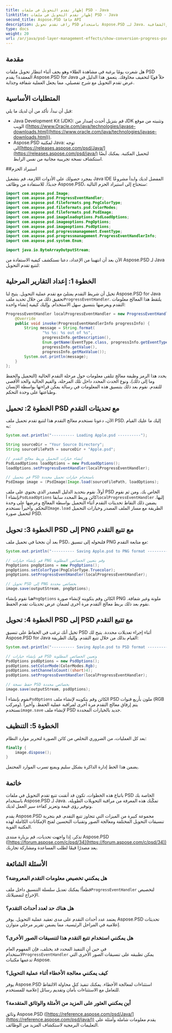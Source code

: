 ```yaml
---
title: إظهار تقدم التحويل في ملفات PSD - Java
linktitle: إظهار تقدم التحويل في ملفات PSD - Java
second_title: Aspose.PSD جافا API
description: راقب تقدم تحويل PSD باستخدام Aspose.PSD لـ Java. برنامج تعليمي مفصل مع أمثلة التعليمات البرمجية لتتبع خطوات التحميل والحفظ. تحسين الكفاءة والشفافية.
type: docs
weight: 20
url: /ar/java/psd-layer-management-effects/show-conversion-progress-psd-files/
---
```

## مقدمة

هل شعرت يومًا برغبة في مشاهدة الطلاء وهو يجف أثناء انتظار تحويل ملفات PSD المعقدة؟ يقدم Aspose.PSD for Java حلاً قويًا لتخفيف مخاوفك. يتعمق هذا الدليل في عرض تقدم التحويل مع شرح تفصيلي، مما يجعل العملية شفافة وجذابة.

## المتطلبات الأساسية

قبل أن نبدأ، تأكد من أن لديك ما يلي:

- Java Development Kit (JDK): قم بتنزيل أحدث إصدار من JDK وتثبيته من موقع الويب ([https://www.Oracle.com/java/technologies/javase-downloads.html](https://www.oracle.com/java/technologies/javase-downloads.html)).
-  Aspose.PSD لمكتبة Java: توجه إلى[https://releases.aspose.com/psd/Java/](https://releases.aspose.com/psd/java/) لتحميل المكتبة. يمكنك أيضًا استكشاف نسخة تجريبية مجانية من نفس الرابط.

##استيراد الحزم

بمجرد حصولك على الأدوات اللازمة، قم بتشغيل Java IDE المفضل لديك وابدأ مشروعًا جديدًا. للاستفادة من وظائف Aspose.PSD، ستحتاج إلى استيراد الحزم التالية:

```java
import com.aspose.psd.Image;
import com.aspose.psd.ProgressEventHandler;
import com.aspose.psd.fileformats.png.PngColorType;
import com.aspose.psd.fileformats.psd.ColorModes;
import com.aspose.psd.fileformats.psd.PsdImage;
import com.aspose.psd.imageloadoptions.PsdLoadOptions;
import com.aspose.psd.imageoptions.PngOptions;
import com.aspose.psd.imageoptions.PsdOptions;
import com.aspose.psd.progressmanagement.EventType;
import com.aspose.psd.progressmanagement.ProgressEventHandlerInfo;
import com.aspose.psd.system.Enum;

import java.io.ByteArrayOutputStream;
```

الآن بعد أن انتهينا من الإعداد، دعنا نستكشف كيفية الاستفادة من Aspose.PSD لـ Java لتتبع تقدم التحويل:

## الخطوة 1: إعداد التقارير المرحلية

 تخيل أن شريط التقدم يمتلئ مع تقدم عملية التحويل. يتيح لنا Aspose.PSD for Java تحقيق ذلك من خلال تحديد ملف`ProgressEventHandler`. يلتقط هذا المعالج معلومات التقدم ويعرضها بتنسيق سهل الاستخدام. وإليك كيفية إنشاء واحدة:

```java
ProgressEventHandler localProgressEventHandler = new ProgressEventHandler() {
    @Override
    public void invoke(ProgressEventHandlerInfo progressInfo) {
        String message = String.format(
                "%s %s: %s out of %s",
                progressInfo.getDescription(),
                Enum.getName(EventType.class, progressInfo.getEventType()),
                progressInfo.getValue(),
                progressInfo.getMaxValue());
        System.out.println(message);
    }
};
```

يحدد هذا الرمز وظيفة معالج تتلقى معلومات حول مرحلة التقدم الحالية (التحميل والحفظ وما إلى ذلك)، ونوع الحدث المحدد داخل تلك المرحلة، والقيم الحالية والحد الأقصى للتقدم. نقوم بعد ذلك بتنسيق هذه المعلومات في رسالة يمكن قراءتها بواسطة الإنسان وطباعتها على وحدة التحكم.

## الخطوة 2: تحميل PSD مع تحديثات التقدم

الآن، دعونا نستخدم معالج التقدم هذا لتتبع تقدم تحميل ملف PSD. إليك ما عليك القيام به:

```java
System.out.println("---------- Loading Apple.psd ----------");

String sourceDir = "Your Source Directory";
String sourceFilePath = sourceDir + "Apple.psd";

// إنشاء خيارات التحميل وربط معالج التقدم
PsdLoadOptions loadOptions = new PsdLoadOptions();
loadOptions.setProgressEventHandler(localProgressEventHandler);

// قم بتحميل PSD باستخدام خيارات تحميل محددة
PsdImage image = (PsdImage)Image.load(sourceFilePath, loadOptions);
```

 أولاً، نقوم بتحديد الدليل المصدر الذي يحتوي على ملف PSD الخاص بك. ومن ثم نقوم بإنشاء أ`PsdLoadOptions` كائن وربط المحدد سابقا`localProgressEventHandler` إليها. يضمن ذلك التقاط تحديثات التقدم أثناء التحميل بواسطة المعالج وعرضها على وحدة التحكم. وأخيراً نستخدم`Image.load` الطريقة مع مسار الملف المصدر وخيارات التحميل لتحميل صورة PSD.

## الخطوة 3: تحويل PSD إلى PNG مع تتبع التقدم

بعد أن نجحنا في تحميل ملف PSD، فلنحوله إلى تنسيق PNG مع متابعة التقدم:

```java
System.out.println("---------- Saving Apple.psd to PNG format ----------");

// قم بإنشاء خيارات PNG وقم بتعيين الخصائص المطلوبة
PngOptions pngOptions = new PngOptions();
pngOptions.setColorType(PngColorType.Truecolor);
pngOptions.setProgressEventHandler(localProgressEventHandler);

// تحويل PSD إلى PNG بخصائص محددة
image.save(outputStream, pngOptions);
```

 هنا نقوم بإنشاء`PngOptions` الكائن وقم بتكوينه لإنشاء صورة PNG ملونة وغير شفافة. نقوم بعد ذلك بربط معالج التقدم مرة أخرى لضمان عرض تحديثات تقدم الحفظ.

## الخطوة 4: تحويل PSD إلى PSD مع تتبع التقدم

تخيل أنك ترغب في الحفاظ على تنسيق PSD أثناء إجراء تعديلات محددة. يتيح لك Aspose.PSD for Java القيام بذلك من خلال تتبع التقدم. وإليك الطريقة:

```java
System.out.println("---------- Saving Apple.psd to PSD format ----------");

// قم بإنشاء خيارات PSD وتعيين الخصائص المطلوبة
PsdOptions psdOptions = new PsdOptions();
psdOptions.setColorMode(ColorModes.Rgb);
psdOptions.setChannelsCount((short)4);
psdOptions.setProgressEventHandler(localProgressEventHandler);

// حفظ نسخة PSD بخصائص محددة
image.save(outputStream, psdOptions);
```

 نقوم بإنشاء أ`PsdOptions` الكائن وقم بتكوينه لإنشاء ملف PSD ملون بأربع قنوات (RGB ومركب). يتم إرفاق معالج التقدم مرة أخرى لمراقبة عملية الحفظ. وأخيراً نستخدم`image.save` لإنشاء ملف PSD جديد بالخيارات المحددة.

## الخطوة 5: التنظيف

بعد كل العمليات، من الضروري التخلص من كائن الصورة لتحرير موارد النظام:

```java
finally {
    image.dispose();
}
```

يضمن هذا الخط إدارة الذاكرة بشكل سليم ويمنع تسرب الموارد المحتمل.

## خاتمة

باتباع هذه الخطوات، تكون قد أتقنت تتبع تقدم التحويل في ملفات PSD الخاصة بك باستخدام Aspose.PSD لـ Java. تمكّنك هذه المعرفة من مراقبة التحويلات الطويلة، وتوفير رؤى قيمة وتعزيز كفاءة سير العمل لديك.

يقدم Aspose.PSD مجموعة كبيرة من الميزات التي تتجاوز تتبع التقدم. قم بتجربة تنسيقات التحويل المختلفة ومعالجة الصور وتقنيات التحسين لفتح الإمكانات الكاملة لهذه المكتبة القوية.

تذكر، إذا واجهت تحديات، قم بزيارة منتدى Aspose.PSD ([https://forum.aspose.com/c/psd/34](https://forum.aspose.com/c/psd/34)) يعد مصدرًا قيمًا لطلب المساعدة ومشاركة تجاربك.

## الأسئلة الشائعة

### هل يمكنني تخصيص معلومات التقدم المعروضة؟
 قطعاً! يمكنك تعديل سلسلة التنسيق داخل ملف`ProgressEventHandler` لتخصيص الإخراج لتفضيلاتك.

### هل هناك حد لعدد أحداث التقدم؟
يعتمد عدد أحداث التقدم على مدى تعقيد عملية التحويل. يوفر Aspose.PSD تحديثات إعلامية في المراحل الرئيسية، مما يضمن تقرير مرحلي متوازن.

### هل يمكنني استخدام تتبع التقدم هذا لتنسيقات الصور الأخرى؟
 في حين أن التنفيذ المحدد قد يختلف، فإن المفهوم العام لاستخدام`ProgressEventHandler` يمكن تطبيقه على تنسيقات الصور الأخرى التي تدعمها مكتبات Aspose.

### كيف يمكنني معالجة الأخطاء أثناء عملية التحويل؟
يوفر Aspose.PSD استثناءات لمعالجة الأخطاء. يمكنك تنفيذ كتل محاولة الالتقاط للتعامل مع الاستثناءات بأمان وتقديم رسائل إعلامية للمستخدم.

### أين يمكنني العثور على المزيد من الأمثلة والوثائق المتقدمة؟
وثائق Aspose.PSD ([https://reference.aspose.com/psd/Java/](https://reference.aspose.com/psd/java/)) يقدم معلومات شاملة وأمثلة على التعليمات البرمجية لاستكشاف المزيد من الوظائف.